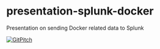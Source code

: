 # presentation-splunk-docker
Presentation on sending Docker related data to Splunk

[![GitPitch](https://gitpitch.com/assets/badge.svg)](https://gitpitch.com/dougtoppin/presentation-splunk-docker/master?grs=github&t=sky)
